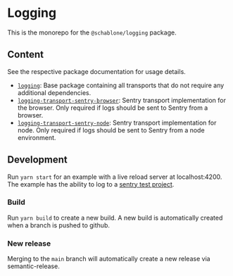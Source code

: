 # Logging
This is the monorepo for the `@schablone/logging` package.

## Content
See the respective package documentation for usage details.

* [`logging`](libs/logging): Base package containing all transports that do not require any
  additional dependencies.
* [`logging-transport-sentry-browser`](libs/logging-transport-sentry-browser): Sentry transport implementation for the
  browser. Only required if logs should be sent to Sentry from a browser.
* [`logging-transport-sentry-node`](libs/logging-transport-sentry-node): Sentry transport implementation for node. 
  Only required if logs should be sent to Sentry from a node environment.

## Development
Run `yarn start` for an example with a live reload server at
localhost:4200. The example has the ability to log to a [sentry test project](https://sentry.io/organizations/alchemisten/issues/?project=6634249).

### Build
Run `yarn build` to create a new build. A new build is automatically created
when a branch is pushed to github.

### New release
Merging to the `main` branch will automatically create a new release via
semantic-release.
